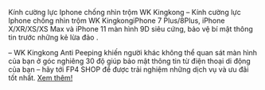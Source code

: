 Kính cường lực Iphone chống nhìn trộm WK Kingkong
– Kính cường lực Iphone chống nhìn trộm WK KingkongiPhone 7 Plus/8Plus, iPhone X/XR/XS/XS Max và iPhone 11 màn hình 9D siêu cứng, bảo vệ bí mật thông tin trước những kẻ lừa đảo .

–  WK Kingkong Anti Peeping khiến người khác không thể quan sát màn hình của bạn ở góc nghiêng 30 độ giúp bảo mật thông tin từ điện thoại di động của bạn – hãy tới FP4 SHOP để được trải nghiệm những dịch vụ và ưu đãi tốt nhất.
[Xem thêm!](https://fp4shop.com/kinh-cuong-luc-iphone-chong-nhin-trom-wk-kingkong/)
